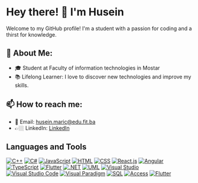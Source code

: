 # Hey there! 👋 I'm Husein

Welcome to my GitHub profile! I'm a student with a passion for coding and a thirst for knowledge.

## 🌱 About Me:

- 🎓 Student at Faculty of information technologies in Mostar
- 📚 Lifelong Learner: I love to discover new technologies and improve my skills.

## 📫 How to reach me:

- 📧 Email: husein.maric@edu.fit.ba
- 👉🏼 LinkedIn: [LinkedIn](https://www.linkedin.com/in/marichusein/)

## Languages and Tools
[![C++](https://img.shields.io/badge/-C++-blue?style=for-the-badge&logo=c%2B%2B&logoColor=white)](https://en.cppreference.com/)
[![C#](https://img.shields.io/badge/-C%23-purple?style=for-the-badge&logo=c-sharp&logoColor=white)](https://docs.microsoft.com/en-us/dotnet/csharp/)
[![JavaScript](https://img.shields.io/badge/-JavaScript-yellow?style=for-the-badge&logo=javascript&logoColor=white)](https://developer.mozilla.org/en-US/docs/Web/JavaScript)
[![HTML](https://img.shields.io/badge/-HTML-orange?style=for-the-badge&logo=html5&logoColor=white)](https://developer.mozilla.org/en-US/docs/Web/HTML)
[![CSS](https://img.shields.io/badge/-CSS-blue?style=for-the-badge&logo=css3&logoColor=white)](https://developer.mozilla.org/en-US/docs/Web/CSS)
[![React.js](https://img.shields.io/badge/-React.js-blue?style=for-the-badge&logo=react&logoColor=white)](https://reactjs.org/)
[![Angular](https://img.shields.io/badge/-Angular-red?style=for-the-badge&logo=angular&logoColor=white)](https://angular.io/)
[![TypeScript](https://img.shields.io/badge/-TypeScript-blue?style=for-the-badge&logo=typescript&logoColor=white)](https://www.typescriptlang.org/)
[![Flutter](https://img.shields.io/badge/-Flutter-blue?style=for-the-badge&logo=flutter&logoColor=white)](https://flutter.dev/)
[![.NET](https://img.shields.io/badge/-.NET-purple?style=for-the-badge&logo=.net&logoColor=white)](https://dotnet.microsoft.com/)
[![UML](https://img.shields.io/badge/-UML-lightgrey?style=for-the-badge)](https://www.uml.org/)
[![Visual Studio](https://img.shields.io/badge/-Visual%20Studio-blue?style=for-the-badge&logo=visual-studio&logoColor=white)](https://visualstudio.microsoft.com/)
[![Visual Studio Code](https://img.shields.io/badge/-Visual%20Studio%20Code-blue?style=for-the-badge&logo=visual-studio-code&logoColor=white)](https://code.visualstudio.com/)
[![Visual Paradigm](https://img.shields.io/badge/-Visual%20Paradigm-blue?style=for-the-badge)](https://www.visual-paradigm.com/)
[![SQL](https://img.shields.io/badge/-SQL-black?style=for-the-badge&logo=sql&logoColor=white)](https://www.sql.org/)
[![Access](https://img.shields.io/badge/-Access-yellow?style=for-the-badge&logo=microsoft-access&logoColor=white)](https://www.microsoft.com/en-us/microsoft-365/access/)
[![Flutter](https://img.shields.io/badge/-Flutter-blue?style=for-the-badge&logo=flutter&logoColor=white)](https://flutter.dev/)



